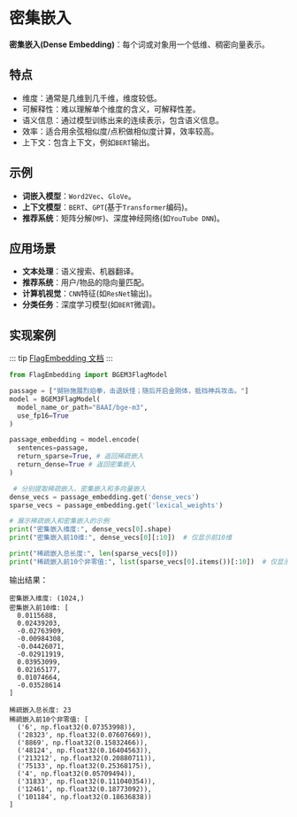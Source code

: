 # 密集嵌入

**密集嵌入(Dense Embedding)**：每个词或对象用一个低维、稠密向量表示。

## 特点

* 维度：通常是几维到几千维，维度较低。
* 可解释性：难以理解单个维度的含义，可解释性差。
* 语义信息：通过模型训练出来的连续表示，包含语义信息。
* 效率：适合用余弦相似度/点积做相似度计算，效率较高。
* 上下文：包含上下文，例如`BERT`输出。

## 示例
* **词嵌入模型**：`Word2Vec`、`GloVe`。
* **上下文模型**：`BERT`、`GPT`(基于`Transformer`编码)。
* **推荐系统**：矩阵分解(`MF`)、深度神经网络(如`YouTube DNN`)。

## 应用场景
* **文本处理**：语义搜索、机器翻译。
* **推荐系统**：用户/物品的隐向量匹配。
* **计算机视觉**：`CNN`特征(如`ResNet`输出)。
* **分类任务**：深度学习模型(如`BERT`微调)。

## 实现案例
::: tip
[FlagEmbedding 文档](https://github.com/FlagOpen/FlagEmbedding)
:::

```py
from FlagEmbedding import BGEM3FlagModel

passage = ["猢狲施展烈焰拳，击退妖怪；随后开启金刚体，抵挡神兵攻击。"]
model = BGEM3FlagModel(
  model_name_or_path="BAAI/bge-m3",
  use_fp16=True
)

passage_embedding = model.encode(
  sentences=passage,
  return_sparse=True, # 返回稀疏嵌入
  return_dense=True # 返回密集嵌入
)

 # 分别提取稀疏嵌入、密集嵌入和多向量嵌入
dense_vecs = passage_embedding.get('dense_vecs')
sparse_vecs = passage_embedding.get('lexical_weights')

# 展示稀疏嵌入和密集嵌入的示例
print("密集嵌入维度:", dense_vecs[0].shape)
print("密集嵌入前10维:", dense_vecs[0][:10])  # 仅显示前10维

print("稀疏嵌入总长度:", len(sparse_vecs[0]))
print("稀疏嵌入前10个非零值:", list(sparse_vecs[0].items())[:10])  # 仅显示前10个非零值
```
输出结果：
```text
密集嵌入维度: (1024,)
密集嵌入前10维: [
  0.0115688, 
  0.02439203,
  -0.02763909,
  -0.00984308,
  -0.04426071,
  -0.02911919,
  0.03953099,
  0.02165177,
  0.01074664,
  -0.03528614
]

稀疏嵌入总长度: 23
稀疏嵌入前10个非零值: [
  ('6', np.float32(0.07353998)),
  ('28323', np.float32(0.07607669)),
  ('8869', np.float32(0.15832466)),
  ('48124', np.float32(0.16404563)),
  ('213212', np.float32(0.20880711)),
  ('75133', np.float32(0.25368175)),
  ('4', np.float32(0.05709494)),
  ('31833', np.float32(0.111040354)),
  ('12461', np.float32(0.18773092)),
  ('101184', np.float32(0.18636838))
]
```